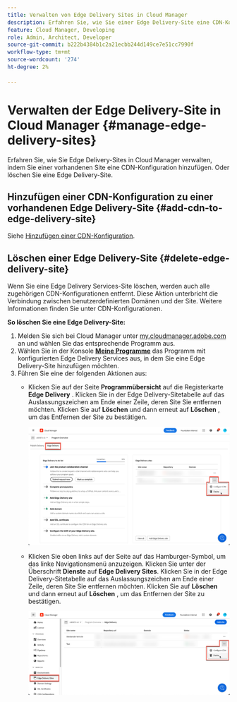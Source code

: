 ```yaml
---
title: Verwalten von Edge Delivery Sites in Cloud Manager
description: Erfahren Sie, wie Sie einer Edge Delivery-Site eine CDN-Konfiguration hinzufügen oder eine Edge Delivery-Site löschen.
feature: Cloud Manager, Developing
role: Admin, Architect, Developer
source-git-commit: b222b4384b1c2a21ecbb244d149ce7e51cc7990f
workflow-type: tm+mt
source-wordcount: '274'
ht-degree: 2%

---
```


# Verwalten der Edge Delivery-Site in Cloud Manager {#manage-edge-delivery-sites}

Erfahren Sie, wie Sie Edge Delivery-Sites in Cloud Manager verwalten, indem Sie einer vorhandenen Site eine CDN-Konfiguration hinzufügen. Oder löschen Sie eine Edge Delivery-Site.

## Hinzufügen einer CDN-Konfiguration zu einer vorhandenen Edge Delivery-Site {#add-cdn-to-edge-delivery-site}

Siehe [Hinzufügen einer CDN-Konfiguration](/help/implementing/cloud-manager/cdn-configurations/add-cdn-config.md).

## Löschen einer Edge Delivery-Site {#delete-edge-delivery-site}

Wenn Sie eine Edge Delivery Services-Site löschen, werden auch alle zugehörigen CDN-Konfigurationen entfernt. Diese Aktion unterbricht die Verbindung zwischen benutzerdefinierten Domänen und der Site. Weitere Informationen finden Sie unter CDN-Konfigurationen. <!-- https://wiki.corp.adobe.com/display/DMSArchitecture/%5BKT%5D+Cloud+Manager+2024.9.0+Release -->

**So löschen Sie eine Edge Delivery-Site:**

1. Melden Sie sich bei Cloud Manager unter [my.cloudmanager.adobe.com](https://my.cloudmanager.adobe.com/) an und wählen Sie das entsprechende Programm aus.
1. Wählen Sie in der Konsole **[Meine Programme](/help/implementing/cloud-manager/navigation.md#my-programs)** das Programm mit konfigurierten Edge Delivery Services aus, in dem Sie eine Edge Delivery-Site hinzufügen möchten.
1. Führen Sie eine der folgenden Aktionen aus:
   * Klicken Sie auf der Seite **Programmübersicht** auf die Registerkarte **Edge Delivery** . Klicken Sie in der Edge Delivery-Sitetabelle auf das Auslassungszeichen am Ende einer Zeile, deren Site Sie entfernen möchten.
Klicken Sie auf **Löschen** und dann erneut auf **Löschen** , um das Entfernen der Site zu bestätigen.

     ![Hinzufügen der Edge Delivery-Site vom Tab &quot;Edge Delivery&quot;](/help/implementing/cloud-manager/assets/cm-eds-delete1.png)

   * Klicken Sie oben links auf der Seite auf das Hamburger-Symbol, um das linke Navigationsmenü anzuzeigen. Klicken Sie unter der Überschrift **Dienste** auf **Edge Delivery Sites**.
Klicken Sie in der Edge Delivery-Sitetabelle auf das Auslassungszeichen am Ende einer Zeile, deren Site Sie entfernen möchten. Klicken Sie auf **Löschen** und dann erneut auf **Löschen** , um das Entfernen der Site zu bestätigen.


     ![Edge Delivery-Site über die Schaltfläche &quot;Edge Delivery Sites&quot;hinzufügen](/help/implementing/cloud-manager/assets/cm-eds-delete2.png)